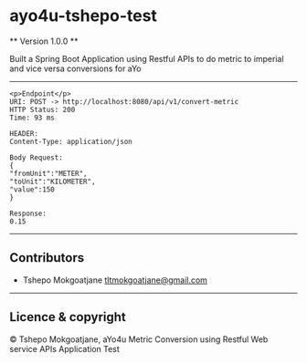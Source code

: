 # ayo4u-tshepo-test

** Version 1.0.0 **

Built a Spring Boot Application using Restful APIs to do metric to imperial and vice versa conversions for aYo

---

```
<p>Endpoint</p>
URI: POST -> http://localhost:8080/api/v1/convert-metric
HTTP Status: 200
Time: 93 ms

HEADER:
Content-Type: application/json

Body Request:
{
"fromUnit":"METER",
"toUnit":"KILOMETER",
"value":150
}

Response:
0.15

```

---

## Contributors

- Tshepo Mokgoatjane <tltmokgoatjane@gmail.com>

---

## Licence & copyright
&copy; Tshepo Mokgoatjane, aYo4u Metric Conversion using Restful Web service APIs Application Test
